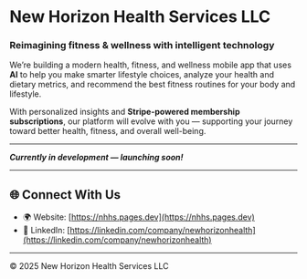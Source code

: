 # New Horizon Health Services LLC

### Reimagining fitness & wellness with intelligent technology

We’re building a modern health, fitness, and wellness mobile app that uses **AI** to help you make smarter lifestyle choices, analyze your health and dietary metrics, and recommend the best fitness routines for your body and lifestyle.

With personalized insights and **Stripe-powered membership subscriptions**, our platform will evolve with you — supporting your journey toward better health, fitness, and overall well-being.

---

_**Currently in development — launching soon!**_

---

## 🌐 Connect With Us

- 🌍 Website: [https://nhhs.pages.dev](https://nhhs.pages.dev)  
- 💼 LinkedIn: [https://linkedin.com/company/newhorizonhealth](https://linkedin.com/company/newhorizonhealth)  

---

© 2025 New Horizon Health Services LLC
